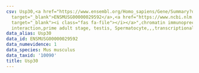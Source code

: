 ```yaml
---
csv: Usp30,<a href="https://www.ensembl.org/Homo_sapiens/Gene/Summary?db=core;g=ENSMUSG00000029592"
  target="_blank">ENSMUSG00000029592</a>,<a href="https://www.ncbi.nlm.nih.gov/pubmed/25450459"
  target="_blank"><i class="fas fa-file"></i></a>",chromatin immunoprecipitation assay,direct
  interaction,prime adult stage, testis, Spermatocyte,,,transcriptional regulation,
data_alias: Usp30
data_id: ENSMUSG00000029592
data_numevidence: 1
data_species: Mus musculus
data_taxid: '10090'
title: Usp30
---
```

